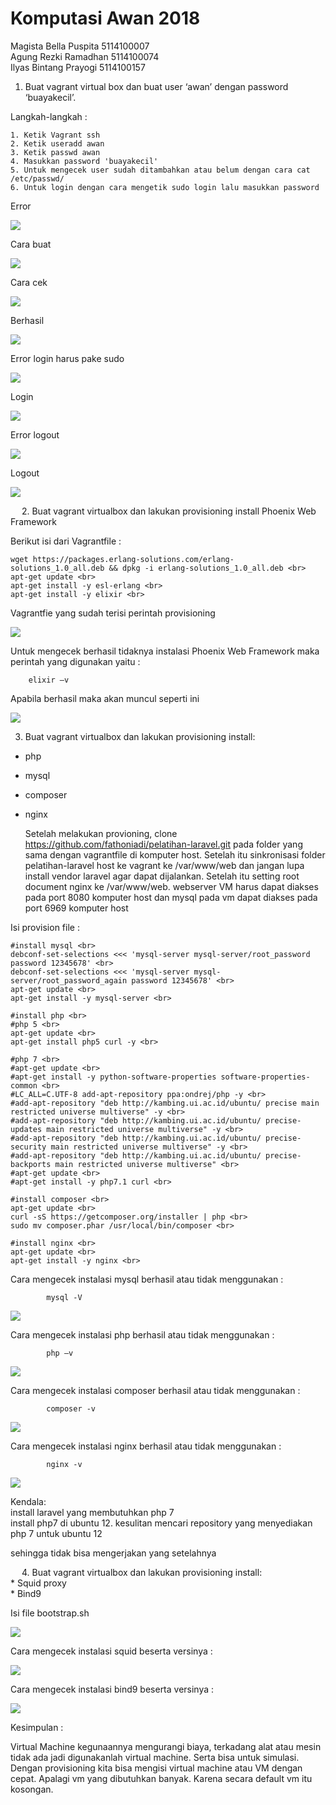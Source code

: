 # Komputasi Awan 2018

Magista Bella Puspita   5114100007 <br>
Agung Rezki Ramadhan    5114100074 <br>
Ilyas Bintang Prayogi   5114100157 <br>


1. Buat vagrant virtual box dan buat user ‘awan’ dengan password ‘buayakecil’.

Langkah-langkah :

	1. Ketik Vagrant ssh
	2. Ketik useradd awan
	3. Ketik passwd awan
	4. Masukkan password 'buayakecil'
	5. Untuk mengecek user sudah ditambahkan atau belum dengan cara cat /etc/passwd/
	6. Untuk login dengan cara mengetik sudo login lalu masukkan password

Error

![](https://github.com/ilyasbp/awan2018/blob/master/images/1-error.png?raw=true)


Cara buat

![](https://github.com/ilyasbp/awan2018/blob/master/images/1-cara-buat.png?raw=true)


Cara cek

![](https://github.com/ilyasbp/awan2018/blob/master/images/1-cara-cek.png?raw=true)


Berhasil

![](https://github.com/ilyasbp/awan2018/blob/master/images/1-berhasil.png?raw=true)

Error login harus pake sudo

![](https://github.com/ilyasbp/awan2018/blob/master/images/1-error-login-harus-pake-sudo.png?raw=true)

Login

![](https://github.com/ilyasbp/awan2018/blob/master/images/1-login.png?raw=true)

Error logout

![](https://github.com/ilyasbp/awan2018/blob/master/images/1-error-logout.png?raw=true)

Logout

![](https://github.com/ilyasbp/awan2018/blob/master/images/1-logout.png?raw=true)

 
2. Buat vagrant virtualbox dan lakukan provisioning install Phoenix Web Framework

Berikut isi dari Vagrantfile :

	wget https://packages.erlang-solutions.com/erlang-solutions_1.0_all.deb && dpkg -i erlang-solutions_1.0_all.deb <br>
	apt-get update <br>
	apt-get install -y esl-erlang <br>
	apt-get install -y elixir <br>

Vagrantfie yang sudah terisi perintah provisioning

![](https://github.com/ilyasbp/awan2018/blob/master/images/2-file-provision.png?raw=true)

Untuk mengecek berhasil tidaknya instalasi Phoenix Web Framework maka perintah yang digunakan yaitu :

		elixir –v

Apabila berhasil maka akan muncul seperti ini

![](https://github.com/ilyasbp/awan2018/blob/master/images/2-install-phoenix.png?raw=true)

3. Buat vagrant virtualbox dan lakukan provisioning install:
* php
* mysql
* composer
* nginx

	Setelah melakukan provioning, clone https://github.com/fathoniadi/pelatihan-laravel.git pada folder yang sama dengan vagrantfile di komputer host. Setelah itu sinkronisasi folder pelatihan-laravel host ke vagrant ke /var/www/web dan jangan lupa install vendor laravel agar dapat dijalankan. Setelah itu setting root document nginx ke /var/www/web. webserver VM harus dapat diakses pada port 8080 komputer host dan mysql pada vm dapat diakses pada port 6969 komputer host

Isi provision file :

	#install mysql <br>
	debconf-set-selections <<< 'mysql-server mysql-server/root_password password 12345678' <br>
	debconf-set-selections <<< 'mysql-server mysql-server/root_password_again password 12345678' <br>
	apt-get update <br>
	apt-get install -y mysql-server <br>

	#install php <br>
	#php 5 <br>
	apt-get update <br>
	apt-get install php5 curl -y <br>

	#php 7 <br>
	#apt-get update <br>
	#apt-get install -y python-software-properties software-properties-common <br>
	#LC_ALL=C.UTF-8 add-apt-repository ppa:ondrej/php -y <br>
	#add-apt-repository "deb http://kambing.ui.ac.id/ubuntu/ precise main restricted universe multiverse" -y <br>
	#add-apt-repository "deb http://kambing.ui.ac.id/ubuntu/ precise-updates main restricted universe multiverse" -y <br>
	#add-apt-repository "deb http://kambing.ui.ac.id/ubuntu/ precise-security main restricted universe multiverse" -y <br>
	#add-apt-repository "deb http://kambing.ui.ac.id/ubuntu/ precise-backports main restricted universe multiverse" <br>
	#apt-get update <br>
	#apt-get install -y php7.1 curl <br>

	#install composer <br>
	apt-get update <br>
	curl -sS https://getcomposer.org/installer | php <br>
	sudo mv composer.phar /usr/local/bin/composer <br>

	#install nginx <br>
	apt-get update <br>
	apt-get install -y nginx <br>

Cara mengecek instalasi mysql berhasil atau tidak menggunakan :

			mysql -V

![](https://github.com/ilyasbp/awan2018/blob/master/images/3-install-mysql.png?raw=true)

Cara mengecek instalasi php berhasil atau tidak menggunakan :

			php –v

![](https://github.com/ilyasbp/awan2018/blob/master/images/3-install-php.png?raw=true)


Cara mengecek instalasi composer berhasil atau tidak menggunakan :

			composer -v

![](https://github.com/ilyasbp/awan2018/blob/master/images/3-install-composer.png?raw=true)

Cara mengecek instalasi nginx berhasil atau tidak menggunakan :

			nginx -v

![](https://github.com/ilyasbp/awan2018/blob/master/images/3-install-nginx.png?raw=true)


Kendala: <br>
install laravel yang membutuhkan php 7 <br>
install php7 di ubuntu 12. kesulitan mencari repository yang menyediakan php 7 untuk ubuntu 12 <br>

sehingga tidak bisa mengerjakan yang setelahnya


 
4. Buat vagrant virtualbox dan lakukan provisioning install: <br>
	* Squid proxy <br>
	* Bind9 <br>
	
Isi file bootstrap.sh

![](https://github.com/ilyasbp/awan2018/blob/master/images/4-file-provision.png?raw=true)

Cara mengecek instalasi squid beserta versinya :

![](https://github.com/ilyasbp/awan2018/blob/master/images/4-squid.png?raw=true)

Cara mengecek instalasi bind9 beserta versinya :

![](https://github.com/ilyasbp/awan2018/blob/master/images/4-bind9.png?raw=true)

Kesimpulan :

Virtual Machine kegunaannya mengurangi biaya, terkadang alat atau mesin tidak ada jadi digunakanlah virtual machine. Serta bisa untuk simulasi.
Dengan provisioning kita bisa mengisi virtual machine atau VM dengan cepat. Apalagi vm yang dibutuhkan banyak. Karena secara default vm itu kosongan.
